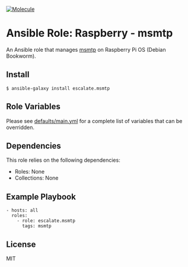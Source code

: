 [![Molecule](https://github.com/escalate/ansible-raspberry-msmtp/actions/workflows/molecule.yml/badge.svg?branch=master&event=push)](https://github.com/escalate/ansible-raspberry-msmtp/actions/workflows/molecule.yml)

# Ansible Role: Raspberry - msmtp

An Ansible role that manages [msmtp](https://marlam.de/msmtp/) on Raspberry Pi OS (Debian Bookworm).

## Install

```
$ ansible-galaxy install escalate.msmtp
```

## Role Variables

Please see [defaults/main.yml](https://github.com/escalate/ansible-raspberry-msmtp/blob/master/defaults/main.yml) for a complete list of variables that can be overridden.

## Dependencies

This role relies on the following dependencies:

* Roles: None
* Collections: None

## Example Playbook

```
- hosts: all
  roles:
    - role: escalate.msmtp
      tags: msmtp
```

## License

MIT
